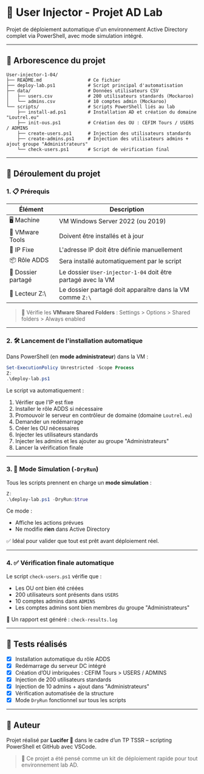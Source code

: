 # 🧠 User Injector - Projet AD Lab

Projet de déploiement automatique d'un environnement Active Directory complet via PowerShell, avec mode simulation intégré.

---

## 📁 Arborescence du projet

```
User-injector-1-04/
├── README.md                 # Ce fichier
├── deploy-lab.ps1            # Script principal d'automatisation
├── data/                     # Données utilisateurs CSV
│   ├── users.csv             # 200 utilisateurs standards (Mockaroo)
│   └── admins.csv            # 10 comptes admin (Mockaroo)
└── scripts/                  # Scripts PowerShell liés au lab
    ├── install-ad.ps1        # Installation AD et création du domaine "Loutrel.eu"
    ├── init-ous.ps1          # Création des OU : CEFIM Tours / USERS / ADMINS
    ├── create-users.ps1      # Injection des utilisateurs standards
    ├── create-admins.ps1     # Injection des utilisateurs admins + ajout groupe "Administrateurs"
    └── check-users.ps1       # Script de vérification final
```

---

## 🚀 Déroulement du projet

### 1. 📋 Prérequis

| Élément           | Description                                                             |
|-------------------|-------------------------------------------------------------------------|
| 🖥️ Machine        | VM Windows Server 2022 (ou 2019)                                        |
| 🔧 VMware Tools   | Doivent être installés et à jour                                        |
| 🔌 IP Fixe         | L'adresse IP doit être définie manuellement                            |
| 📦 Rôle ADDS       | Sera installé automatiquement par le script                            |
| 📂 Dossier partagé | Le dossier `User-injector-1-04` doit être partagé avec la VM           |
| 💽 Lecteur Z:\     | Le dossier partagé doit apparaître dans la VM comme `Z:\`              |

> 🧠 Vérifie les **VMware Shared Folders** : Settings > Options > Shared folders > Always enabled

---

### 2. 🛠️ Lancement de l'installation automatique

Dans PowerShell (en **mode administrateur**) dans la VM :

```powershell
Set-ExecutionPolicy Unrestricted -Scope Process
Z:
.\deploy-lab.ps1
```

Le script va automatiquement :

1. Vérifier que l’IP est fixe  
2. Installer le rôle ADDS si nécessaire  
3. Promouvoir le serveur en contrôleur de domaine (domaine `Loutrel.eu`)  
4. Demander un redémarrage  
5. Créer les OU nécessaires  
6. Injecter les utilisateurs standards  
7. Injecter les admins et les ajouter au groupe "Administrateurs"  
8. Lancer la vérification finale

---

### 3. 🧪 Mode Simulation (`-DryRun`)

Tous les scripts prennent en charge un **mode simulation** :

```powershell
Z:
.\deploy-lab.ps1 -DryRun:$true
```

Ce mode :

- Affiche les actions prévues  
- Ne modifie **rien** dans Active Directory

✅ Idéal pour valider que tout est prêt avant déploiement réel.

---

### 4. ✅ Vérification finale automatique

Le script `check-users.ps1` vérifie que :

- Les OU ont bien été créées  
- 200 utilisateurs sont présents dans `USERS`  
- 10 comptes admins dans `ADMINS`  
- Les comptes admins sont bien membres du groupe "Administrateurs"

📄 Un rapport est généré : `check-results.log`

---

## 🧪 Tests réalisés

- [x] Installation automatique du rôle ADDS  
- [x] Redémarrage du serveur DC intégré  
- [x] Création d’OU imbriquées : CEFIM Tours > USERS / ADMINS  
- [x] Injection de 200 utilisateurs standards  
- [x] Injection de 10 admins + ajout dans "Administrateurs"  
- [x] Vérification automatisée de la structure  
- [x] Mode `DryRun` fonctionnel sur tous les scripts

---

## 🙋 Auteur

Projet réalisé par **Lucifer 🦦** dans le cadre d’un TP TSSR – scripting PowerShell et GitHub avec VSCode.

> 🧰 Ce projet a été pensé comme un kit de déploiement rapide pour tout environnement lab AD.
